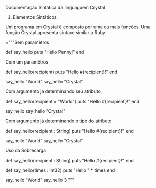 Documentação Sintática da linguaguem Crystal

1. Elementos Sintáticos.

Um programa em Crystal é composto por uma ou mais funções. Uma função Crystal apresenta sintaxe similar a Ruby.

="""Sem paramêtros

def say_hello
  puts "Hello Penny!"
end

Com um paramêtros

def say_hello(recipient)
  puts "Hello #{recipient}!"
end

say_hello "World"
say_hello "Crystal"

Com argumento já determinando seu atributo 

def say_hello(recipient = "World")
  puts "Hello #{recipient}!"
end

say_hello
say_hello "Crystal"

Com argumento já determinando o tipo do atributo

def say_hello(recipient : String)
  puts "Hello #{recipient}!"
end

say_hello "World"
say_hello "Crystal"

Uso da Sobrecarga

def say_hello(recipient : String)
  puts "Hello #{recipient}!"
end

def say_hello(times : Int32)
  puts "Hello " * times
end

say_hello "World"
say_hello 3
"""



